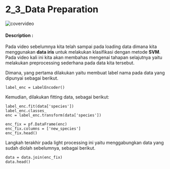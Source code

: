 # 2_3_Data Preparation

![covervideo](http://bit.ly/makeaicovervideo)

#### **Description :**

Pada video sebelumnya kita telah sampai pada loading data dimana kita menggunakan **data iris** untuk melakukan klasifikasi dengan metode **SVM**. Pada video kali ini kita akan membahas mengenai tahapan selajutnya yaitu melakukan preprocessing sederhana pada data kita tersebut.

Dimana, yang pertama dilakukan yaitu membuat label nama pada data yang dipunyai sebagai berikut.

```
label_enc = LabelEncoder()
```

Kemudian, dilakukan fitting data, sebagai berikut:

```
label_enc.fit(data['species'])
label_enc.classes_
enc = label_enc.transform(data['species'])
```

```
enc_fix = pf.DataFrame(enc)
enc_fix.columns = ['new_species']
enc_fix.head()
```

Langkah terakhir pada light processing ini yaitu menggabungkan data yang sudah diolah sebelumnya, sebagai berikut.
```
data = data.join(enc_fix)
data.head()
```